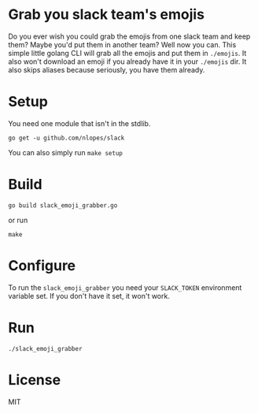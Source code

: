 # Grab you slack team's emojis

Do you ever wish you could grab the emojis from one slack team and keep them? Maybe you'd put them in another team? Well now you can. This simple little golang CLI will grab all the emojis and put them in `./emojis`. It also won't download an emoji if you already have it in your `./emojis` dir. It also skips aliases because seriously, you have them already.

# Setup

You need one module that isn't in the stdlib.

`go get -u github.com/nlopes/slack`

You can also simply run `make setup`

# Build

`go build slack_emoji_grabber.go`

or run

`make`

# Configure
To run the `slack_emoji_grabber` you need your `SLACK_TOKEN` environment variable set. If you don't have it set, it won't work.

# Run
`./slack_emoji_grabber`

# License
MIT
